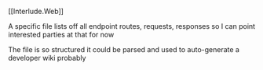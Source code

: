[[Interlude.Web]]

A specific file lists off all endpoint routes, requests, responses so I can point interested parties at that for now

The file is so structured it could be parsed and used to auto-generate a developer wiki probably